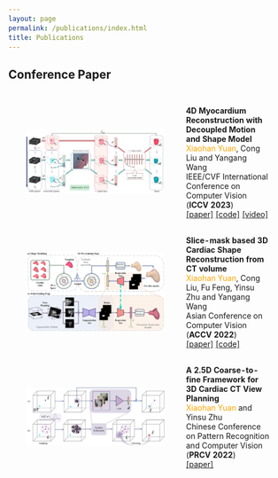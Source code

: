 ```yaml
---
layout: page
permalink: /publications/index.html
title: Publications
---
```


## Conference Paper
<head>
<style>
td:first-child {
    width: 250px; 
}
table {
    border-collapse: separate;
    border-spacing: 25px; /* 10px 是间距的大小，可以根据需要调整 */
}
</style>
</head>

<table>
  <!-- <colgroup>
    <col style="width: 250px;"> 
  </colgroup> -->
<tr><!-- ICCV23 -->
  <td style="text-align: center;"><img src="/images/publications/iccv23.jpg"></td>

  <td>
  <strong>4D Myocardium Reconstruction with Decoupled Motion and Shape Model</strong><br>
  <font color="orange">Xiaohan Yuan</font>, Cong Liu and Yangang Wang<br>IEEE/CVF International Conference on Computer Vision  (<strong>ICCV 2023</strong>)<br>
  <a href="https://arxiv.org/pdf/2308.14083.pdf" target="_blank">[paper]</a> <a href="https://github.com/yuan-xiaohan/4D-Myocardium-Reconstruction-with-Decoupled-Motion-and-Shape-Model" target="_blank">[code]</a> <a href="https://www.bilibili.com/video/BV1Q8411z7o8/?spm_id_from=888.80997.embed_other.whitelist&t=23" target="_blank">[video]</a>
  </td>
</tr>

<tr><!-- ACCV22 -->
  <td style="text-align: center;"><img src="/images/publications/accv22.png"></td>

  <td>
  <strong>Slice-mask based 3D Cardiac Shape Reconstruction from CT volume</strong><br>
  <font color="orange">Xiaohan Yuan</font>, Cong Liu, Fu Feng, Yinsu Zhu and Yangang Wang<br>Asian Conference on Computer Vision (<strong>ACCV 2022</strong>)<br>
  <a href="https://openaccess.thecvf.com/content/ACCV2022/papers/Yuan_Slice-mask_based_3D_Cardiac_Shape_Reconstruction_from_CT_volume_ACCV_2022_paper.pdf" target="_blank">[paper]</a> <a href="https://github.com/yuan-xiaohan/Slice-mask-based-3D-Cardiac-Shape-Reconstruction" target="_blank">[code]</a>
  </td>
</tr>

<tr><!-- PRCV22 -->
  <td><img src="/images/publications/prcv22.png"></td>
  
  <td>
  <strong>A 2.5D Coarse-to-fine Framework for 3D Cardiac CT View Planning</strong><br>
  <font color="orange">Xiaohan Yuan</font> and Yinsu Zhu<br> Chinese Conference on Pattern Recognition and Computer Vision (<strong>PRCV 2022</strong>)<br>
  <a href="https://link.springer.com/content/pdf/10.1007/978-3-031-18910-4_31.pdf" target="_blank">[paper]</a>
  </td>
</tr>

</table>
